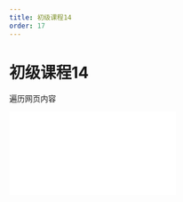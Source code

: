 ```yaml
---
title: 初级课程14
order: 17
---
```

# 初级课程14

  遍历网页内容


<iframe class="w-full aspect-video" src="//player.bilibili.com/player.html?isOutside=true&aid=114392897298238&bvid=BV1iwL3z1EgH&cid=29589176851&p=1" scrolling="no" border="0" frameborder="no" framespacing="0" allowfullscreen="true"></iframe>
